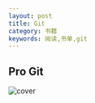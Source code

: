 ```yaml
---
layout: post
title: Git
category: 书籍
keywords: 阅读,书单,git
---
```


## Pro Git

![cover](https://git-scm.com/images/books/pro-git@2x.jpg)

